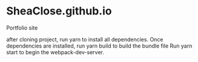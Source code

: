 # SheaClose.github.io
Portfolio site

after cloning project, run yarn to install all dependencies.
Once dependencies are installed, run yarn build to build the bundle file
Run yarn start to begin the webpack-dev-server.

